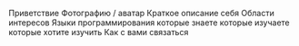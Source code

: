 Приветствие
Фотографию / аватар
Краткое описание себя
Области интересов
Языки программирования
которые знаете
которые изучаете
которые хотите изучить
Как с вами связаться
